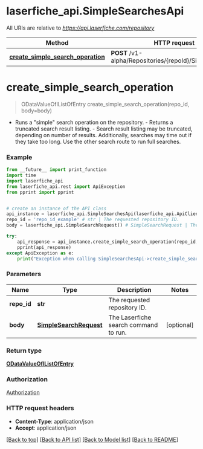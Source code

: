 # laserfiche_api.SimpleSearchesApi

All URIs are relative to *https://api.laserfiche.com/repository*

Method | HTTP request | Description
------------- | ------------- | -------------
[**create_simple_search_operation**](SimpleSearchesApi.md#create_simple_search_operation) | **POST** /v1-alpha/Repositories/{repoId}/SimpleSearches | 

# **create_simple_search_operation**
> ODataValueOfIListOfEntry create_simple_search_operation(repo_id, body=body)



- Runs a \"simple\" search operation on the repository. - Returns a truncated search result listing. - Search result listing may be truncated, depending on number of results. Additionally, searches may time out if they take too long. Use the other search route to run full searches.

### Example
```python
from __future__ import print_function
import time
import laserfiche_api
from laserfiche_api.rest import ApiException
from pprint import pprint


# create an instance of the API class
api_instance = laserfiche_api.SimpleSearchesApi(laserfiche_api.ApiClient(configuration))
repo_id = 'repo_id_example' # str | The requested repository ID.
body = laserfiche_api.SimpleSearchRequest() # SimpleSearchRequest | The Laserfiche search command to run. (optional)

try:
    api_response = api_instance.create_simple_search_operation(repo_id, body=body)
    pprint(api_response)
except ApiException as e:
    print("Exception when calling SimpleSearchesApi->create_simple_search_operation: %s\n" % e)
```

### Parameters

Name | Type | Description  | Notes
------------- | ------------- | ------------- | -------------
 **repo_id** | **str**| The requested repository ID. | 
 **body** | [**SimpleSearchRequest**](SimpleSearchRequest.md)| The Laserfiche search command to run. | [optional] 

### Return type

[**ODataValueOfIListOfEntry**](ODataValueOfIListOfEntry.md)

### Authorization

[Authorization](../README.md#Authorization)

### HTTP request headers

 - **Content-Type**: application/json
 - **Accept**: application/json

[[Back to top]](#) [[Back to API list]](../README.md#documentation-for-api-endpoints) [[Back to Model list]](../README.md#documentation-for-models) [[Back to README]](../README.md)

